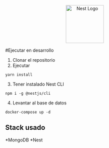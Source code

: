 <p align="center">
  <a href="http://nestjs.com/" target="blank"><img src="https://nestjs.com/img/logo-small.svg" width="120" alt="Nest Logo" /></a>
</p>

#Ejecutar en desarrollo

1. Clonar el repositorio
2. Ejecutar 
```
yarn install
```
3. Tener instalado Nest   CLI
```
npm i -g @nestjs/cli
```

4. Levantar al base de datos
```
docker-compose up -d
```
## Stack usado
*MongoDB
*Nest
